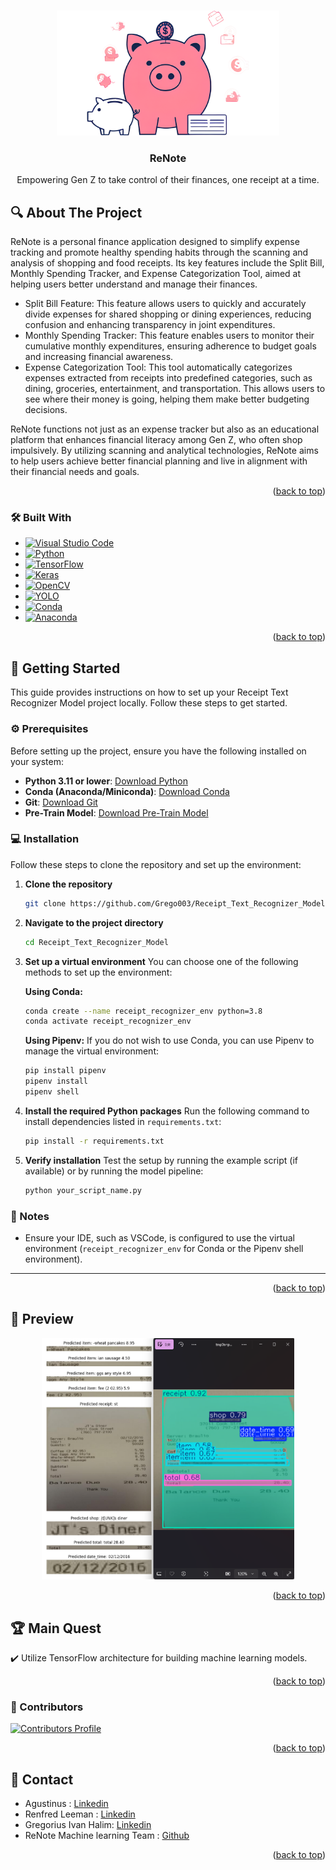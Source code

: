 <a id="renote-top"></a>


<!-- PROJECT LOGO -->
<br />
<div align="center">
  <a href="https://github.com/PiggyBank-BangkitCapstoneTeam/ReNote">
    <img src="images/ReNoteV2.png" alt="Logo" width="auto" height="200">
  </a>

  <h3 align="center">ReNote</h3>

  <p align="center">
    Empowering Gen Z to take control of their finances, one receipt at a time.
    <br />
  </p>
</div>

<!-- ABOUT THE PROJECT -->
## 🔍 About The Project

ReNote is a personal finance application designed to simplify expense tracking and promote healthy spending habits through the scanning and analysis of shopping and food receipts. Its key features include the Split Bill, Monthly Spending Tracker, and Expense Categorization Tool, aimed at helping users better understand and manage their finances.

* Split Bill Feature: This feature allows users to quickly and accurately divide expenses for shared shopping or dining experiences, reducing confusion and enhancing transparency in joint expenditures.
* Monthly Spending Tracker: This feature enables users to monitor their cumulative monthly expenditures, ensuring adherence to budget goals and increasing financial awareness.
* Expense Categorization Tool: This tool automatically categorizes expenses extracted from receipts into predefined categories, such as dining, groceries, entertainment, and transportation. This allows users to see where their money is going, helping them make better budgeting decisions.

ReNote functions not just as an expense tracker but also as an educational platform that enhances financial literacy among Gen Z, who often shop impulsively. By utilizing scanning and analytical technologies, ReNote aims to help users achieve better financial planning and live in alignment with their financial needs and goals.


<p align="right">(<a href="#renote-top">back to top</a>)</p>



### 🛠️ Built With
* [![Visual Studio Code][VSCode]][VSCode-url]
* [![Python][Python]][Python-url]
* [![TensorFlow][TensorFlow]][TensorFlow-url]
* [![Keras][Keras]][Keras-url]
* [![OpenCV][OpenCV]][OpenCV-url]
* [![YOLO][YOLO]][YOLO-url]
* [![Conda][Conda]][Conda-url]
* [![Anaconda][Anaconda]][Anaconda-url]

<p align="right">(<a href="#renote-top">back to top</a>)</p>



<!-- GETTING STARTED -->
## 🌟 Getting Started

This guide provides instructions on how to set up your Receipt Text Recognizer Model project locally. Follow these steps to get started.

### ⚙️ Prerequisites

Before setting up the project, ensure you have the following installed on your system:

* **Python 3.11 or lower**: [Download Python](https://www.python.org/downloads/)
* **Conda (Anaconda/Miniconda)**: [Download Conda](https://docs.conda.io/en/latest/miniconda.html)
* **Git**: [Download Git](https://git-scm.com/downloads)
* **Pre-Train Model**: [Download Pre-Train Model](https://drive.google.com/drive/folders/1gLAUvi3ZRD5bvERJO5ZjPGWa4AiHaQSD?usp=sharing)

### 💻 Installation

Follow these steps to clone the repository and set up the environment:

1. **Clone the repository**
   ```sh
   git clone https://github.com/Grego003/Receipt_Text_Recognizer_Model.git
   ```

2. **Navigate to the project directory**
   ```sh
   cd Receipt_Text_Recognizer_Model
   ```

3. **Set up a virtual environment**
   You can choose one of the following methods to set up the environment:

   **Using Conda:**
   ```sh
   conda create --name receipt_recognizer_env python=3.8
   conda activate receipt_recognizer_env
   ```

   **Using Pipenv:**
   If you do not wish to use Conda, you can use Pipenv to manage the virtual environment:
   ```sh
   pip install pipenv
   pipenv install
   pipenv shell
   ```

4. **Install the required Python packages**
   Run the following command to install dependencies listed in `requirements.txt`:
   ```sh
   pip install -r requirements.txt
   ```

5. **Verify installation**
   Test the setup by running the example script (if available) or by running the model pipeline:
   ```sh
   python your_script_name.py
   ```

### 📝 Notes

- Ensure your IDE, such as VSCode, is configured to use the virtual environment (`receipt_recognizer_env` for Conda or the Pipenv shell environment).
---

<p align="right">(<a href="#renote-top">back to top</a>)</p>



<!-- USAGE EXAMPLES -->
## 📸 Preview

<div align="center">
  <img src="images/preview.png" alt="Preview" style="max-width: 80%; height: auto;">
</div>

<p align="right">(<a href="#renote-top">back to top</a>)</p>



<!-- Main Quest -->
## 🏆 Main Quest

✔️ Utilize TensorFlow architecture for building machine learning models.


<p align="right">(<a href="#renote-top">back to top</a>)</p>

<!-- Contributors -->
### 🙏 Contributors

<a href="https://github.com/Grego003/Receipt_Text_Recognizer_Model/graphs/contributors">
  <img src="https://contrib.rocks/image?repo=Grego003/Receipt_Text_Recognizer_Model" alt="Contributors Profile" />
</a>

<p align="right">(<a href="#renote-top">back to top</a>)</p>


<!-- CONTACT -->
## 📱 Contact 

* Agustinus : [Linkedin](https://www.linkedin.com/in/agustinus-tech)
* Renfred Leeman : [Linkedin](https://www.linkedin.com/in/renfred-leeman)
* Gregorius Ivan Halim: [Linkedin](https://www.linkedin.com/in/gregorius-ivan-halim-58365421a/)
* ReNote Machine learning Team : [Github](https://github.com/Grego003/Receipt_Text_Recognizer_Model)

<p align="right">(<a href="#renote-top">back to top</a>)</p>



[VSCode]: https://img.shields.io/badge/Visual%20Studio%20Code-007ACC?style=for-the-badge&logo=visualstudiocode&logoColor=white
[VSCode-url]: https://code.visualstudio.com/
[Python]: https://img.shields.io/badge/Python-3776AB?style=for-the-badge&logo=python&logoColor=white
[Python-url]: https://www.python.org/
[TensorFlow]: https://img.shields.io/badge/TensorFlow-FF6F20?style=for-the-badge&logo=tensorflow&logoColor=white
[TensorFlow-url]: https://www.tensorflow.org/
[Keras]: https://img.shields.io/badge/Keras-D00000?style=for-the-badge&logo=keras&logoColor=white
[Keras-url]: https://keras.io/
[OpenCV]: https://img.shields.io/badge/OpenCV-5C3EE8?style=for-the-badge&logo=opencv&logoColor=white
[OpenCV-url]: https://opencv.org/
[YOLO]: https://img.shields.io/badge/YOLO-2B2B2B?style=for-the-badge&logo=yolo&logoColor=white
[YOLO-url]: https://pjreddie.com/darknet/yolo/
[Conda]: https://img.shields.io/badge/Conda-44A833?style=for-the-badge&logo=anaconda&logoColor=white
[Conda-url]: https://conda.io/
[Anaconda]: https://img.shields.io/badge/Anaconda-44A833?style=for-the-badge&logo=anaconda&logoColor=white
[Anaconda-url]: https://www.anaconda.com/